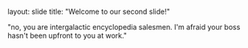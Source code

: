 layout: slide
title: "Welcome to our second slide!"


"no, you are intergalactic encyclopedia salesmen. I'm afraid your boss hasn't been upfront to you at work."
